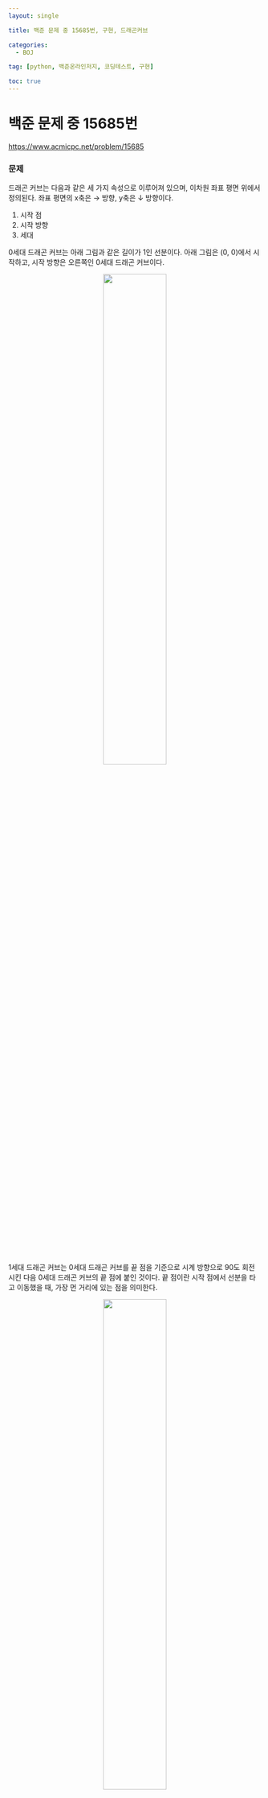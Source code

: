```yaml
---
layout: single

title: 백준 문제 중 15685번, 구현, 드래곤커브

categories:
  - BOJ

tag: [python, 백준온라인저지, 코딩테스트, 구현]

toc: true
---
```


# 백준 문제 중 15685번
<a href = 'https://www.acmicpc.net/problem/15685'>https://www.acmicpc.net/problem/15685</a>

### 문제

드래곤 커브는 다음과 같은 세 가지 속성으로 이루어져 있으며, 이차원 좌표 평면 위에서 정의된다. 좌표 평면의 x축은 → 방향, y축은 ↓ 방향이다.  
1. 시작 점
2. 시작 방향
3. 세대  
   
0세대 드래곤 커브는 아래 그림과 같은 길이가 1인 선분이다. 아래 그림은 (0, 0)에서 시작하고, 시작 방향은 오른쪽인 0세대 드래곤 커브이다.

<center>
  <img src = 'http://onlinejudgeimages.s3-ap-northeast-1.amazonaws.com/problem/15685/1.png' width = '50%'>
</center>

1세대 드래곤 커브는 0세대 드래곤 커브를 끝 점을 기준으로 시계 방향으로 90도 회전시킨 다음 0세대 드래곤 커브의 끝 점에 붙인 것이다. 끝 점이란 시작 점에서 선분을 타고 이동했을 때, 가장 먼 거리에 있는 점을 의미한다.

<center>
  <img src = 'https://onlinejudgeimages.s3-ap-northeast-1.amazonaws.com/problem/15685/2.png' width = '50%'>
</center>

2세대 드래곤 커브도 1세대를 만든 방법을 이용해서 만들 수 있다. (파란색 선분은 새로 추가된 선분을 나타낸다)



<center>
  <img src = 'https://onlinejudgeimages.s3-ap-northeast-1.amazonaws.com/problem/15685/3.png' width = '50%'>
</center>

3세대 드래곤 커브도 2세대 드래곤 커브를 이용해 만들 수 있다. 아래 그림은 3세대 드래곤 커브이다.

<center>
  <img src = 'https://onlinejudgeimages.s3-ap-northeast-1.amazonaws.com/problem/15685/4.png' width = '50%'>
</center>

즉, K(K > 1)세대 드래곤 커브는 K-1세대 드래곤 커브를 끝 점을 기준으로 90도 시계 방향 회전 시킨 다음, 그것을 끝 점에 붙인 것이다.

크기가 100×100인 격자 위에 드래곤 커브가 N개 있다. 이때, 크기가 1×1인 정사각형의 네 꼭짓점이 모두 드래곤 커브의 일부인 정사각형의 개수를 구하는 프로그램을 작성하시오. 격자의 좌표는 (x, y)로 나타내며, 0 ≤ x ≤ 100, 0 ≤ y ≤ 100만 유효한 좌표이다.

### 입력

첫째 줄에 드래곤 커브의 개수 N(1 ≤ N ≤ 20)이 주어진다. 둘째 줄부터 N개의 줄에는 드래곤 커브의 정보가 주어진다. 드래곤 커브의 정보는 네 정수 x, y, d, g로 이루어져 있다. x와 y는 드래곤 커브의 시작 점, d는 시작 방향, g는 세대이다. (0 ≤ x, y ≤ 100, 0 ≤ d ≤ 3, 0 ≤ g ≤ 10)

입력으로 주어지는 드래곤 커브는 격자 밖으로 벗어나지 않는다. 드래곤 커브는 서로 겹칠 수 있다.

방향은 0, 1, 2, 3 중 하나이고, 다음을 의미한다.  
  

* 0: x좌표가 증가하는 방향 (→)
* 1: y좌표가 감소하는 방향 (↑)
* 2: x좌표가 감소하는 방향 (←)
* 3: y좌표가 증가하는 방향 (↓)

### 출력

첫째 줄에 크기가 1×1인 정사각형의 네 꼭짓점이 모두 드래곤 커브의 일부인 것의 개수를 출력한다.

---

## 풀이

처음 문제에 접근할 때는 재귀적으로 드레곤 커브를 늘려나가는 식으로 생각했었다. 그러나 이런식의 접근은 90도 회전을 다룰 때 너무 까다로웠다.    

문제를 조금 더 관찰하다 보니 다음 세대의 드래곤 커브는 이전 세대의 끝점을 기준으로 시작하므로 이전 세대의 시작점 부터 끝점까지 이동경로와 다음세대의 시작점(이전 세대의 끝점) 의 이동경로를 연관지어 구할 수 있었다. 일반적인 문제들과 달리 직접적인 좌표 계산이 아닌 이동방향의 변화로 이동을 관리 해야 한다는게 조금 생각하기 힘든 부분이었다.

예시를 통해 조금 더 자세히 살펴보자.
<center>
  <img src = 'https://onlinejudgeimages.s3-ap-northeast-1.amazonaws.com/problem/15685/3.png' width = '30%' >
</center>
위 그림은 2세대의 드래곤커브이다. 이전 1세대 커브는 [0, 0] -> [1, 0] -> [1, -1] 이고 이동방향의 변화는 0 -> 1 이다. 그리고 이 커브를 A라하자. 그리고 다음 커브를 그리기위해 1세대 커브를 끝점인 [1, -1] 을 기준으로 회전하고 이를 이어 붙이면 [1, -1] -> [0, -1] -> [0, 2] 이고 이동 방향의 변화는 2 -> 1이다. 그리고 이 커브를 B라하자.    

 A와 B의 상관성은 끝점을 기준으로 존재한다. B커브의 [0, -2] 에서 [1, -1] 을 향하는 이동방향의 변화와 A커브의 [0, 0] 에서 [1, -1]을 향하는 이동방향의 변화에 연관이 있음을 알 수 있다.
 
 이전 세대의 이동방향의 변화를 끝점에 가까운 순으로 뒤집어 각각을 시계방향으로 90도 회전하면, 각각이 새로 생길 커브의 이동방향 변화를 나타낸다.

코드의 흐름은 다음과 같다.
1. 정사각형 1 x 1 의 네 꼭짓점에 커브가 들어 오려면 전체 좌표에서 2 x 2 모양이 모두 1인 부분이 몇개인지 세는 함수가 필요하고 이를 위해 counting_four() 를 선언한다.
2. 위에서 설명한대로 커브를 그릴 cal_curves(x, y, d, g)를 선언한다.
3. 입력으로 주어진 모든 커브를 좌표위에 그리고 정답을 출력한다.


```python
board = [[0]*101 for _ in range(101)]
dir = {0: [0, 1], 1: [-1, 0], 2: [0, -1], 3: [1, 0]}
n = int(input())
curves = [list(map(int, input().split())) for _ in range(n)]


def counting_four():
    cnt = 0
    for i in range(100):
        for j in range(100):
            if board[i][j] and board[i][j + 1] and board[i + 1][j] and board[i + 1][j + 1]:
                cnt += 1
    return cnt


def cal_curves(x, y, d, g):
    curve_dirs = [d]
    for k in range(g):
        for i in range(len(curve_dirs) - 1, -1, -1):
            curve_dirs.append((curve_dirs[i] + 1) % 4)

    for curve_dir in curve_dirs:
        board[y][x] = 1
        y, x = y + dir[curve_dir][0], x + dir[curve_dir][1]
    board[y][x] = 1


for curve in curves:
    x, y, d, g = curve
    cal_curves(x, y, d, g)

print(counting_four())
```
